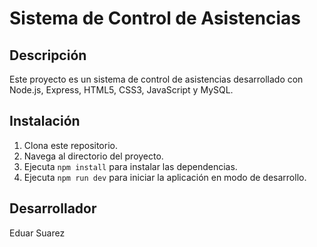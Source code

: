 # Sistema de Control de Asistencias

## Descripción
Este proyecto es un sistema de control de asistencias desarrollado con Node.js, Express, HTML5, CSS3, JavaScript y MySQL.

## Instalación
1. Clona este repositorio.
2. Navega al directorio del proyecto.
3. Ejecuta `npm install` para instalar las dependencias.
4. Ejecuta `npm run dev` para iniciar la aplicación en modo de desarrollo.

## Desarrollador 
Eduar Suarez
